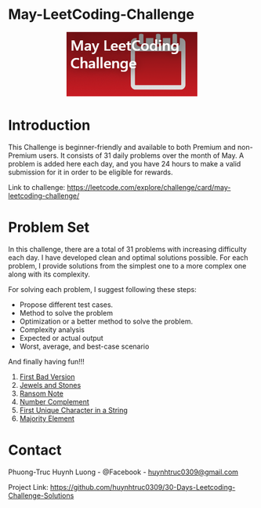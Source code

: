 # May-LeetCoding-Challenge
<div style="text-align:center"><img src="https://github.com/huynhtruc0309/May-LeetCoding-Challenge/blob/master/images/logo.png" /></div>

# Introduction
This Challenge is beginner-friendly and available to both Premium and non-Premium users. It consists of 31 daily problems over the month of May. A problem is added here each day, and you have 24 hours to make a valid submission for it in order to be eligible for rewards.

Link to challenge: https://leetcode.com/explore/challenge/card/may-leetcoding-challenge/
# Problem Set
In this challenge, there are a total of 31 problems with increasing difficulty each day. I have developed clean and optimal solutions possible. For each problem, I provide solutions from the simplest one to a more complex one along with its complexity. 

For solving each problem, I suggest following these steps:
* Propose different test cases.
* Method to solve the problem
* Optimization or a better method to solve the problem.
* Complexity analysis
* Expected or actual output
* Worst, average, and best-case scenario

And finally having fun!!!

1. [First Bad Version](https://github.com/huynhtruc0309/May-LeetCoding-Challenge/blob/master/Week%201%20May%201st%20to%20May%207th/firstBadVersion.cpp)
2. [Jewels and Stones](https://github.com/huynhtruc0309/May-LeetCoding-Challenge/blob/master/Week%201%20May%201st%20to%20May%207th/jewelsAndStones.cpp)
3. [Ransom Note](https://github.com/huynhtruc0309/30-Days-Leetcoding-Challenge-Solutions/blob/master/Week%201%20April%201st%20to%20April%207th/singleNumber.cpp)
4. [Number Complement](https://github.com/huynhtruc0309/May-LeetCoding-Challenge/blob/master/Week%201%20May%201st%20to%20May%207th/numberComplement.cpp)
5. [First Unique Character in a String](https://github.com/huynhtruc0309/May-LeetCoding-Challenge/blob/master/Week%201%20May%201st%20to%20May%207th/firstUniqueCharacterInAString.cpp)
5. [Majority Element](https://github.com/huynhtruc0309/30-Days-Leetcoding-Challenge-Solutions/blob/master/Week%201%20April%201st%20to%20April%207th/singleNumber.cpp)

# Contact
Phuong-Truc Huynh Luong - @Facebook - huynhtruc0309@gmail.com

Project Link: https://github.com/huynhtruc0309/30-Days-Leetcoding-Challenge-Solutions